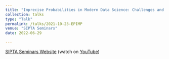 ```yaml
---
title: "Imprecise Probabilities in Modern Data Science: Challenges and Opportunities"
collection: talks
type: "Talk"
permalink: /talks/2021-10-23-EPIMP
venue: "SIPTA Seminars"
date: 2022-06-29

---
```



[SIPTA Seminars Website](https://sipta.org/events/sipta-seminars/) (watch on [YouTube](https://youtu.be/rNVWyG-0XgA))

